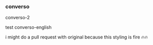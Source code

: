 ### converso
converso-2

test converso-english

i might do a pull request with original because
this styling is fire 🔥🔥

